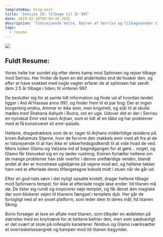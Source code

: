 ```yaml
---
templateKey: blog-post
title: 'Session 19: Tilbage til år 997'
date: 2019-02-26T09:04:38.703Z
description: 'Tidsrejsende helte, Emiren af Serrisu og tilbagevenden til Templet.'
tags:
  - resume
---
```

![](/img/fire_giant.jpg)

## Fuldt Resume:

Vores helte har sundet sig efter deres kamp mod Sphinxen og rejser tilbage mod Serrisu. Her finder de byen en del anderledes end de husker den, og efter at have snakket med nogle vagter erfarer de at sphinxen har sendt dem 2.5 år tilbage i tiden; til vinteren 997.

De beslutter sig for at samle lidt information og finde ud af hvordan landet ligger i Ard Al’Hassaa anno 997, og finder frem til et par ting: Der er ingen borgerkrig endnu, Ammar er ikke emir, men krigshelt, og står til at skulle mødes med Shahana Aaliyah i Buzra, om en uge. Udover det er der i Serrisu en nyindsat Emir ved navn Arjhan, som er lidt af en tåbe og har problemer med at få konstrueret sit emir-palads. 

Heltene, dragedræbere som de er, tager til Arjhans midlertidige residens på kroen Bahamuts Stjerne, hvor de forvirre den stakkels emir med alt fra at de er tidsrejsende til at han ikke er sikkerhedsgodkendt til at vide hvad de ved. Mens lusker Glamo og Valzana ind af bagindgangen for at gøre… noget, og Glamo får tilsnusket sig en ny læder rustning. Emiren fortæller heltene om de mange problemer han står overfor i denne uretfærdige verden, blandt andet at der er monstrøse uglebjørne på vejene mod øst, og heltene takker ham ved at efterlade deres tilfangetagne kobold midt i stuen når de går ud. 

Efter en god nats søvn i det nyligt opsatte krotelt, drager heltene tilbage mod Sphinxens tempel, for ikke at efterlade nogle løse ender: Ild titanen må dø. De lister sig rundt og inspicerer nøje templet, og får åbnet den magiske dør som blokerer vejen til titanens fængsel i templets dyb. Her går de forsigtigt ned af en snoet platform, som leder dem til deres mål; Ild titanen Skrog. 

Borin forsøger at lave en aftale med titanen, som tilbyder en ædelsten på størrelse med en knytnæve for at heltene befrier den, men som sædvanligt er det svært at stole på rollespils karakterer. Nimbus og Glamo iværksætter et overraskelsesangreb og kampen mod ild titanen begynder.
